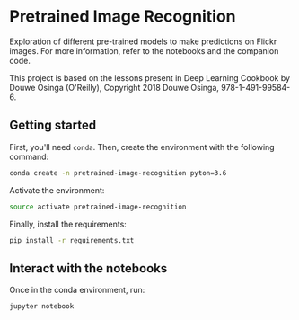 # Pretrained Image Recognition

Exploration of different pre-trained models to make predictions on Flickr images. For more information, refer to the notebooks and the companion code.

This project is based on the lessons present in Deep Learning Cookbook by Douwe Osinga (O'Reilly), Copyright 2018 Douwe Osinga, 978-1-491-99584-6.

## Getting started

First, you'll need `conda`. Then, create the environment with the following command:

```bash
conda create -n pretrained-image-recognition pyton=3.6
```

Activate the environment:

```bash
source activate pretrained-image-recognition
```

Finally, install the requirements:

```bash
pip install -r requirements.txt
```    

## Interact with the notebooks

Once in the conda environment, run:

```bash
jupyter notebook
```
